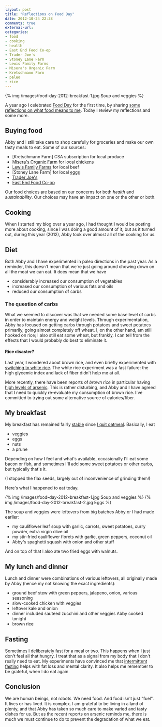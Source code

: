 ```yaml
---
layout: post
title: "Reflections on Food Day"
date: 2012-10-24 22:38
comments: true
external-url: 
categories: 
- food
- cooking
- health
- East End Food Co-op
- Trader Joe's
- Stoney Lane Farm
- Lewis Family Farms
- Misera's Organic Farm
- Kretschmann Farm
- paleo
- rice
---
```

{% img /images/food-day-2012-breakfast-1.jpg Soup and veggies %}

A year ago I celebrated [Food Day](http://www.foodday.org/) for the first time, by sharing [some reflections on what food means to me](/blog/2011/10/24/every-day-is-food-day/). Today I review my reflections and some more.

<!--more-->

## Buying food

Abby and I still take care to shop carefully for groceries and make our own tasty meals to eat. Some of our sources:

- [Kretschmann Farm] CSA subscription for local produce
- [Misera's Organic Farm](http://www.localharvest.org/miseras-organic-farm-M14896) for local [chickens](/blog/2011/09/24/whats-a-nice-acorn-squash-like-you-doing-in-a-pot-of-spicy-lentils/)
- [Lewis Family Farms](http://www.lewisfamilyfarms.com/) for local beef
- [Stoney Lane Farm] for local [eggs](/blog/2011/11/28/thankful-for-the-free-range-orange-yolked-eggs/)
- [Trader Joe's](http://www.traderjoes.com/)
- [East End Food Co-op](http://www.eastendfood.coop/)

Our food choices are based on our concerns for both *health* and *sustainability*. Our choices may have an impact on one or the other or both.

## Cooking

When I started my blog over a year ago, I had thought I would be posting more about cooking, since I was doing a good amount of it, but as it turned out, during this year (2012), Abby took over almost all of the cooking for us.

## Diet

Both Abby and I have experimented in paleo directions in the past year. As a reminder, this doesn't mean that we're just going around chowing down on all the meat we can eat. It does mean that we have

- considerably increased our consumption of vegetables
- increased our consumption of various fats and oils
- reduced our consumption of carbs

### The question of carbs

What we seemed to discover was that we needed some base level of carbs in order to maintain energy and weight levels. Through experimentation, Abby has focused on getting carbs through potatoes and sweet potatoes primarily, going almost completely off wheat. I, on the other hand, am still hooked on rice; I also still eat some wheat, but frankly, I can tell from the effects that I would probably do best to eliminate it.

#### Rice disaster?

Last year, I wondered about brown rice, and even briefly experimented with [switching to white rice](/blog/2011/12/07/is-brown-rice-healthy-or-not/). The white rice experiment was a fast failure: the high glycemic index and lack of fiber didn't help me at all.

More recently, there have been reports of *brown rice* in particular having [high levels of arsenic](http://www.consumerreports.org/cro/magazine/2012/11/arsenic-in-your-food/index.htm). This is rather disturbing, and Abby and I have agreed that I need to quickly re-evaluate my consumption of brown rice. I've committed to trying out some alternative source of calories/fiber.

## My breakfast

My breakfast has remained fairly [stable](/blog/2012/01/26/improving-my-breakfast-and-other-meals/) since [I quit oatmeal](/blog/2011/10/23/paleo-diet-experimentation/). Basically, I eat

- veggies
- eggs
- nuts
- a prune

Depending on how I feel and what's available, occasionally I'll eat some bacon or fish, and sometimes I'll add some sweet potatoes or other carbs, but typically that's it.

(I stopped the flax seeds, largely out of inconvenience of grinding them!)

Here's what I happened to eat today.

{% img /images/food-day-2012-breakfast-1.jpg Soup and veggies %}
{% img /images/food-day-2012-breakfast-2.jpg Eggs %}

The soup and veggies were leftovers from big batches Abby or I had made earlier:

- my cauliflower leaf soup with garlic, carrots, sweet potatoes, curry powder, extra virgin olive oil
- my stir-fried cauliflower florets with garlic, green peppers, coconut oil
- Abby's spaghetti squash with onion and other stuff

And on top of that I also ate two fried eggs with walnuts.

## My lunch and dinner

Lunch and dinner were combinations of various leftovers, all originally made by Abby (hence my not knowing the exact ingredients):

- ground beef stew with green peppers, jalapeno, onion, various seasoning
- slow-cooked chicken with veggies
- leftover kale and onion
- dinner included sauteed zucchini and other veggies Abby cooked tonight
- brown rice

## Fasting

Sometimes I deliberately fast for a meal or two. This happens when I just don't feel all that hungry. I treat that as a signal from my body that I don't really need to eat. My experiments have convinced me that [intermittent fasting](http://en.wikipedia.org/wiki/Intermittent_fasting) helps with fat loss and mental clarity. It also helps me remember to be grateful, when I do eat again.

## Conclusion

We are human beings, not robots. We need food. And food isn't just "fuel". It lives or has lived. It is complex. I am grateful to be living in a land of plenty, and that Abby has taken so much care to make varied and tasty dishes for us. But as the recent reports on arsenic reminds me, there is much we must continue to do to prevent the degradation of what we eat.
